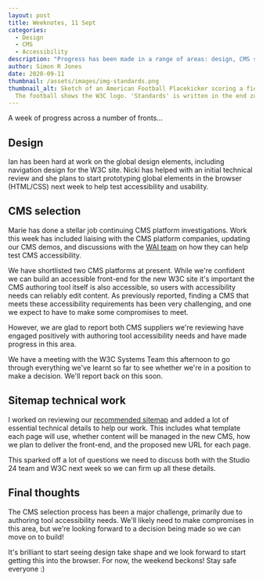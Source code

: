 ```yaml
---
layout: post
title: Weeknotes, 11 Sept
categories:
  - Design
  - CMS
  - Accessibility
description: "Progress has been made in a range of areas: design, CMS selection and sitemap technical work"
author: Simon R Jones
date: 2020-09-11
thumbnail: /assets/images/img-standards.png
thumbnail_alt: Sketch of an American Football Placekicker scoring a field goal.
  The football shows the W3C logo. 'Standards' is written in the end zone.
---
```


A week of progress across a number of fronts...

## Design

Ian has been hard at work on the global design elements, including navigation design for the W3C site. Nicki has helped with 
an initial technical review and she plans to start prototyping global elements in the browser (HTML/CSS) next week to 
help test accessibility and usability. 

## CMS selection

Marie has done a stellar job continuing CMS platform investigations. Work this week has included liaising with the CMS platform 
companies, updating our CMS demos, and discussions with the [WAI team](https://www.w3.org/WAI/) on how they can help test CMS accessibility.  

We have shortlisted two CMS platforms at present. While we're confident we can build an accessible front-end
for the new W3C site it's important the CMS authoring tool itself is also accessible, so users with accessibility needs 
can reliably edit content. As previously reported, finding a CMS that meets these accessibility requirements has been very 
challenging, and one we expect to have to make some compromises to meet.

However, we are glad to report both CMS suppliers we're reviewing have engaged positively with authoring tool accessibility 
needs and have made progress in this area. 

We have a meeting with the W3C Systems Team this afternoon to go through everything we've learnt so far to see whether 
we're in a position to make a decision. We'll report back on this soon.  

## Sitemap technical work

I worked on reviewing our [recommended sitemap](https://docs.google.com/spreadsheets/d/1a9pm5HWzcidtLPCeFRz4F0Ir4TT3oOK54FlEEd3IXUE/view#gid=315005175) 
and added a lot of essential technical details to help our work. This includes what template each page will use, whether 
content will be managed in the new CMS, how we plan to deliver the front-end, and the proposed new URL for each page.

This sparked off a lot of questions we need to discuss both with the Studio 24 team and W3C next week so we can firm up all these details. 

## Final thoughts

The CMS selection process has been a major challenge, primarily due to authoring tool accessibility needs. We'll likely 
need to make compromises in this area, but we're looking forward to a decision being made so we can move on to build!

It's brilliant to start seeing design take shape and we look forward to start getting this into the browser. For now, the 
weekend beckons! Stay safe everyone :)
